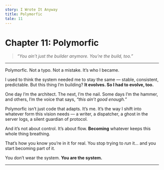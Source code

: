 ```yaml
---
story: I Wrote It Anyway
title: Polymorfic
tale: 11
---
```


# Chapter 11: Polymorfic

> *“You ain’t just the builder anymore. You’re the build, too.”*

---

Polymorfic.
Not a typo. Not a mistake.
It’s who I became.

I used to think the system needed me to stay the same —
stable, consistent, predictable.
But this thing I’m building?
**It evolves. So I had to evolve, too.**

One day I’m the architect.
The next, I’m the nail.
Some days I’m the hammer,
and others, I’m the voice that says, *“this ain’t good enough.”*

Polymorfic isn’t just code that adapts.
It’s me.
It’s the way I shift into whatever form this vision needs —
a writer, a dispatcher, a ghost in the server logs,
a silent guardian of protocol.

And it’s not about control.
It’s about flow.
**Becoming** whatever keeps this whole thing breathing.

That’s how you know you’re in it for real.
You stop trying to *run* it…
and you start becoming part of it.

You don’t wear the system.
**You are the system.**

---

